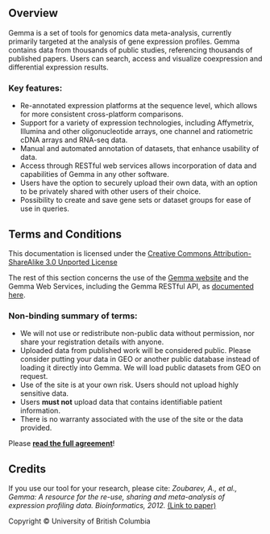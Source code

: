 ## Overview
Gemma is a set of tools for genomics data meta-analysis, currently primarily targeted at the analysis of gene expression profiles. Gemma contains data from thousands of public studies, referencing thousands of published papers. Users can search, access and visualize coexpression and differential expression results.

### Key features:
- Re-annotated expression platforms at the sequence level, which allows for more consistent cross-platform comparisons.
- Support for a variety of expression technologies, including Affymetrix, Illumina and other oligonucleotide arrays, one channel and ratiometric cDNA arrays and RNA-seq data.
- Manual and automated annotation of datasets, that enhance usability of data.
- Access through RESTful web services allows incorporation of data and capabilities of Gemma in any other software.
- Users have the option to securely upload their own data, with an option to be privately shared with other users of their choice. 
- Possibility to create and save gene sets or dataset groups for ease of use in queries.

## Terms and Conditions 
This documentation is licensed under the [Creative Commons Attribution-ShareAlike 3.0 Unported License](https://creativecommons.org/licenses/by-sa/3.0/)

The rest of this section concerns the use of the [Gemma website](https://gemma.msl.ubc.ca/) and the Gemma Web Services, including the Gemma RESTful API, as [documented here](https://gemma.msl.ubc.ca/resources/restapidocs/).

### Non-binding summary of terms:
- We will not use or redistribute non-public data without permission, nor share your registration details with anyone.
- Uploaded data from published work will be considered public. Please consider putting your data in GEO or another public database instead of loading it directly into Gemma. We will load public datasets from GEO on request.
- Use of the site is at your own risk. Users should not upload highly sensitive data.
- Users **must not** upload data that contains identifiable patient information.
- There is no warranty associated with the use of the site or the data provided.

Please **[read the full agreement](temrs.md)**!

## Credits
If you use our tool for your research, please cite:
*Zoubarev, A., et al., Gemma: A resource for the re-use, sharing and meta-analysis of expression profiling data. Bioinformatics, 2012.* [(Link to paper)](http://dx.doi.org/doi:10.1093/bioinformatics/bts430)

Copyright © University of British Columbia
